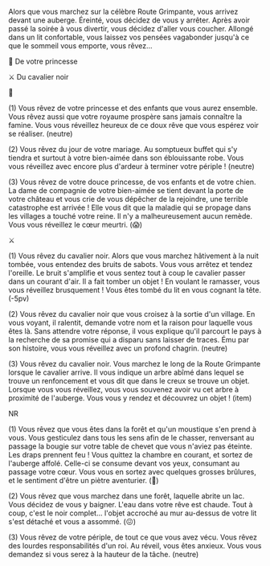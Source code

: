 Alors que vous marchez sur la célèbre Route Grimpante, vous arrivez devant une auberge. Éreinté, vous décidez de vous y arrêter. Après avoir passé la soirée à vous divertir, vous décidez d'aller vous coucher. Allongé dans un lit confortable, vous laissez vos pensées vagabonder jusqu'à ce que le sommeil vous emporte, vous rêvez...

👸 De votre princesse

⚔ Du cavalier noir


👸

(1) Vous rêvez de votre princesse et des enfants que vous aurez ensemble. Vous rêvez aussi que votre royaume prospère sans jamais connaître la famine. Vous vous réveillez heureux de ce doux rêve que vous espérez voir se réaliser.
(neutre)

(2) Vous rêvez du jour de votre mariage. Au somptueux buffet qui s'y tiendra et surtout à votre bien-aimée dans son éblouissante robe. Vous vous réveillez avec encore plus d'ardeur à terminer votre périple !
(neutre)

(3) Vous rêvez de votre douce princesse, de vos enfants et de votre chien. La dame de compagnie de votre bien-aimée se tient devant la porte de votre château et vous crie de vous dépêcher de la rejoindre, une terrible catastrophe est arrivée ! Elle vous dit que la maladie qui se propage dans les villages a touché votre reine. Il n'y a malheureusement aucun remède. Vous vous réveillez le cœur meurtri.
(😱)


⚔

(1) Vous rêvez du cavalier noir. Alors que vous marchez hâtivement à la nuit tombée, vous entendez des bruits de sabots. Vous vous arrêtez et tendez l'oreille. Le bruit s'amplifie et vous sentez tout à coup le cavalier passer dans un courant d'air. Il a fait tomber un objet ! En voulant le ramasser, vous vous réveillez brusquement ! Vous êtes tombé du lit en vous cognant la tête.
(-5pv)

(2) Vous rêvez du cavalier noir que vous croisez à la sortie d'un village. En vous voyant, il ralentit, demande votre nom et la raison pour laquelle vous êtes là. Sans attendre votre réponse, il vous explique qu'il parcourt le pays à la recherche de sa promise qui a disparu sans laisser de traces. Ému par son histoire, vous vous réveillez avec un profond chagrin.
(neutre)

(3) Vous rêvez du cavalier noir. Vous marchez le long de la Route Grimpante lorsque le cavalier arrive. Il vous indique un arbre abîmé dans lequel se trouve un renfoncement et vous dit que dans le creux se trouve un objet. Lorsque vous vous réveillez, vous vous souvenez avoir vu cet arbre à proximité de l'auberge. Vous vous y rendez et découvrez un objet !
(item)

NR

(1) Vous rêvez que vous êtes dans la forêt et qu'un moustique s'en prend à vous. Vous gesticulez dans tous les sens afin de le chasser, renversant au passage la bougie sur votre table de chevet que vous n'aviez pas éteinte. Les draps prennent feu ! Vous quittez la chambre en courant, et sortez de l'auberge affolé. Celle-ci se consume devant vos yeux, consumant au passage votre cœur. Vous vous en sortez avec quelques grosses brûlures, et le sentiment d'être un piètre aventurier.
(🤕)

(2) Vous rêvez que vous marchez dans une forêt, laquelle abrite un lac. Vous décidez de vous y baigner. L'eau dans votre rêve est chaude. Tout à coup, c'est le noir complet... l'objet accroché au mur au-dessus de votre lit s'est détaché et vous a assommé.
(😖)

(3) Vous rêvez de votre périple, de tout ce que vous avez vécu. Vous rêvez des lourdes responsabilités d'un roi. Au réveil, vous êtes anxieux. Vous vous demandez si vous serez à la hauteur de la tâche.
(neutre)
